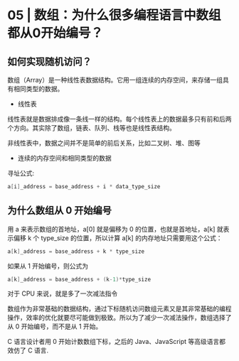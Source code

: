 # 05 | 数组：为什么很多编程语言中数组都从0开始编号？
## 如何实现随机访问？
数组（Array）是一种线性表数据结构。它用一组连续的内存空间，来存储一组具有相同类型的数据。
* 线性表

线性表就是数据排成像一条线一样的结构。每个线性表上的数据最多只有前和后两个方向。其实除了数组，链表、队列、栈等也是线性表结构。

非线性表中，数据之间并不是简单的前后关系，比如二叉树、堆、图等

* 连续的内存空间和相同类型的数据

寻址公式: 
```java
a[i]_address = base_address + i * data_type_size
```
## 为什么数组从 0 开始编号

用 a 来表示数组的首地址，a[0] 就是偏移为 0 的位置，也就是首地址，a[k] 就表示偏移 k 个 type_size 的位置，所以计算 a[k] 的内存地址只需要用这个公式：
```java
a[k]_address = base_address + k * type_size
```
如果从 1 开始编号，则公式为 
```java
a[k]_address = base_address + (k-1)*type_size
```
对于 CPU 来说，就是多了一次减法指令

数组作为非常基础的数据结构，通过下标随机访问数组元素又是其非常基础的编程操作，效率的优化就要尽可能做到极致。所以为了减少一次减法操作，数组选择了从 0 开始编号，而不是从 1 开始。

C 语言设计者用 0 开始计数数组下标，之后的 Java、JavaScript 等高级语言都效仿了 C 语言.
